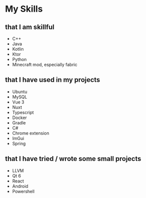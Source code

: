 # My Skills

## that I am skillful

- C++
- Java
- Kotlin
- Ktor
- Python
- Minecraft mod, especially fabric

## that I have used in my projects

- Ubuntu
- MySQL
- Vue 3
- Nuxt
- Typescript
- Docker
- Gradle
- C#
- Chrome extension
- ImGui
- Spring

## that I have tried / wrote some small projects

- LLVM
- Qt 6
- React
- Android
- Powershell


